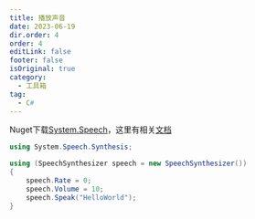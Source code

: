 ```yaml
---
title: 播放声音
date: 2023-06-19
dir.order: 4
order: 4
editLink: false
footer: false
isOriginal: true
category:
  - 工具箱
tag:
  - C#
---
```


Nuget下载[System.Speech](https://www.nuget.org/packages/System.Speech)，这里有相关[文档](https://learn.microsoft.com/zh-cn/dotnet/api/system.speech.synthesis.speechsynthesizer?view=netframework-4.8)

```cs
using System.Speech.Synthesis;

using (SpeechSynthesizer speech = new SpeechSynthesizer())
{
    speech.Rate = 0;
    speech.Volume = 10;
    speech.Speak("HelloWorld");
}
```
